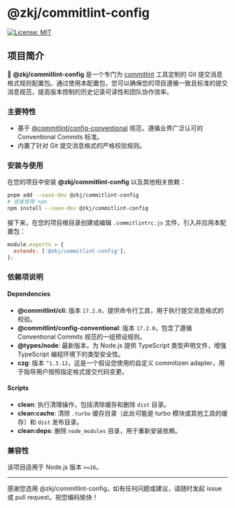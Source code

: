 # @zkj/commitlint-config

[![License: MIT](https://img.shields.io/badge/License-MIT-yellow.svg)](https://opensource.org/licenses/MIT)

## 项目简介

🚀 **@zkj/commitlint-config** 是一个专门为 [commitlint](https://commitlint.js.org/) 工具定制的 Git 提交消息格式规则配置包。通过使用本配置包，您可以确保您的项目遵循一致且标准的提交消息规范，提高版本控制的历史记录可读性和团队协作效率。

### 主要特性

- 基于 [@commitlint/config-conventional](https://github.com/conventional-changelog/commitlint/tree/master/@commitlint/config-conventional) 规范，遵循业界广泛认可的 Conventional Commits 标准。
- 内置了针对 Git 提交消息格式的严格校验规则。

### 安装与使用

在您的项目中安装 **@zkj/commitlint-config** 以及其他相关依赖：

```bash
pnpm add --save-dev @zkj/commitlint-config
# 或者使用 npm
npm install --save-dev @zkj/commitlint-config
```

接下来，在您的项目根目录创建或编辑 `.commitlintrc.js` 文件，引入并应用本配置包：

```javascript
module.exports = {
  extends: ['@zkj/commitlint-config'],
};
```

### 依赖项说明

#### Dependencies

- **@commitlint/cli**: 版本 `17.2.0`，提供命令行工具，用于执行提交消息格式的校验。
- **@commitlint/config-conventional**: 版本 `17.2.0`，包含了遵循 Conventional Commits 规范的一组预设规则。
- **@types/node**: 最新版本，为 Node.js 提供 TypeScript 类型声明文件，增强 TypeScript 编程环境下的类型安全性。
- **czg**: 版本 `^1.3.12`，这是一个假设您使用的自定义 commitizen adapter，用于指导用户按照指定格式提交代码变更。

#### Scripts

- **clean**: 执行清理操作，包括清除缓存和删除 `dist` 目录。
- **clean:cache**: 清除 `.turbo` 缓存目录（此处可能是 turbo 模块或其他工具的缓存）和 `dist` 发布目录。
- **clean:deps**: 删除 `node_modules` 目录，用于重新安装依赖。

### 兼容性

该项目适用于 Node.js 版本 `>=16`。

---

感谢您选用 @zkj/commitlint-config，如有任何问题或建议，请随时发起 issue 或 pull request。祝您编码愉快！